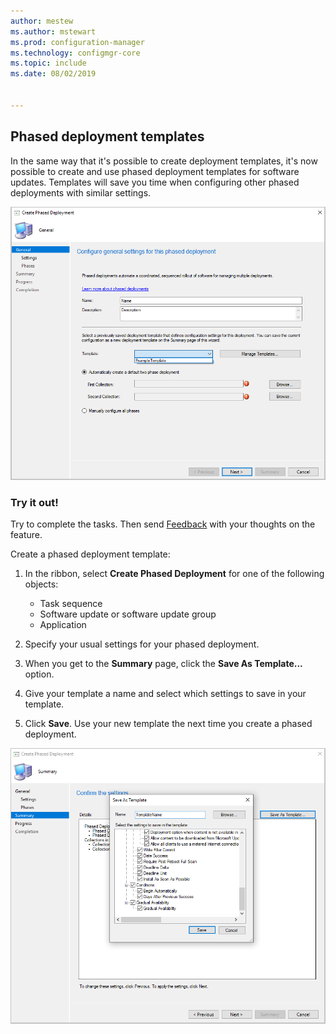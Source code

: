 ```yaml
---
author: mestew
ms.author: mstewart
ms.prod: configuration-manager
ms.technology: configmgr-core
ms.topic: include
ms.date: 08/02/2019


---
```


## Phased deployment templates
<!--4961086-->
In the same way that it's possible to create deployment templates, it's now possible to create and use phased deployment templates for software updates. Templates will save you time when configuring other phased deployments with similar settings.

![Use a template for phased deployments](../../media/4961086-phased-deployment-use-template.png)

### Try it out!

Try to complete the tasks. Then send [Feedback](../../../../understand/find-help.md#product-feedback) with your thoughts on the feature.

Create a phased deployment template:

1. In the ribbon, select **Create Phased Deployment** for one of the following objects:

   - Task sequence
   - Software update or software update group
   - Application

1. Specify your usual settings for your phased deployment.
1. When you get to the **Summary** page, click the **Save As Template...** option.
1. Give your template a name and select which settings to save in your template.
1. Click **Save**. Use your new template the next time you create a phased deployment.

![Save a template for phased deployments](../../media/4961086-phased-deployment-save-template.png)